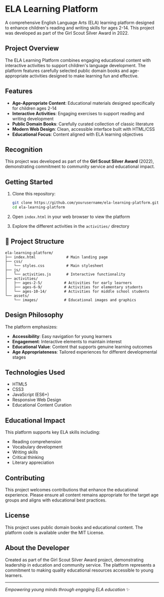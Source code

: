 # ELA Learning Platform

A comprehensive English Language Arts (ELA) learning platform designed to enhance children's reading and writing skills for ages 2-14. This project was developed as part of the Girl Scout Silver Award in 2022.

##  Project Overview

The ELA Learning Platform combines engaging educational content with interactive activities to support children's language development. The platform features carefully selected public domain books and age-appropriate activities designed to make learning fun and effective.

##  Features

- **Age-Appropriate Content**: Educational materials designed specifically for children ages 2-14
- **Interactive Activities**: Engaging exercises to support reading and writing development
- **Public Domain Books**: Carefully curated collection of classic literature
- **Modern Web Design**: Clean, accessible interface built with HTML/CSS
- **Educational Focus**: Content aligned with ELA learning objectives

##  Recognition

This project was developed as part of the **Girl Scout Silver Award** (2022), demonstrating commitment to community service and educational impact.

##  Getting Started

1. Clone this repository:
   ```bash
   git clone https://github.com/yourusername/ela-learning-platform.git
   cd ela-learning-platform
   ```

2. Open `index.html` in your web browser to view the platform

3. Explore the different activities in the `activities/` directory

## 📁 Project Structure

```
ela-learning-platform/
├── index.html              # Main landing page
├── css/
│   └── styles.css          # Main stylesheet
├── js/
│   └── activities.js       # Interactive functionality
├── activities/
│   ├── ages-2-5/          # Activities for early learners
│   ├── ages-6-9/          # Activities for elementary students
│   └── ages-10-14/        # Activities for middle school students
└── assets/
    └── images/            # Educational images and graphics
```

##  Design Philosophy

The platform emphasizes:
- **Accessibility**: Easy navigation for young learners
- **Engagement**: Interactive elements to maintain interest
- **Educational Value**: Content that supports genuine learning outcomes
- **Age Appropriateness**: Tailored experiences for different developmental stages

##  Technologies Used

- HTML5
- CSS3
- JavaScript (ES6+)
- Responsive Web Design
- Educational Content Curation

##  Educational Impact

This platform supports key ELA skills including:
- Reading comprehension
- Vocabulary development
- Writing skills
- Critical thinking
- Literary appreciation

##  Contributing

This project welcomes contributions that enhance the educational experience. Please ensure all content remains appropriate for the target age groups and aligns with educational best practices.

##  License

This project uses public domain books and educational content. The platform code is available under the MIT License.

##  About the Developer

Created as part of the Girl Scout Silver Award project, demonstrating leadership in education and community service. The platform represents a commitment to making quality educational resources accessible to young learners.

---

*Empowering young minds through engaging ELA education* ✨
